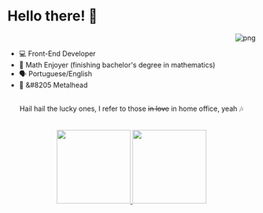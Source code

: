 # Hello there! 👋
<img align="right" alt="png" src="https://i.imgur.com/9JNdSuV.png" border="0" alt="https://picasion.com/" /><br>
- 💻 Front-End Developer
- 📐 Math Enjoyer (finishing bachelor's degree in mathematics)
- 🗣️ Portuguese/English
- 🤘 &#8205 Metalhead
<br>
<div align="center">Hail hail the lucky ones, I refer to those <s>in love</s> in home office, yeah 🎶</div>
<br><br>

<div align="center">
  <a href="https://github.com/froyalt">
  <img height="150em" src="https://github-readme-stats.vercel.app/api?username=froyalt&show_icons=true&theme=dark&include_all_commits=true&count_private=true"/>
  <img height="150em" src="https://github-readme-stats.vercel.app/api/top-langs/?username=froyalt&layout=compact&langs_count=7&theme=dark"/>
</div>

<!--
**froyalt/froyalt** is a ✨ _special_ ✨ repository because its `README.md` (this file) appears on your GitHub profile.

Here are some ideas to get you started:

- 🔭 I’m currently working on ...
- 🌱 I’m currently learning ...
- 👯 I’m looking to collaborate on ...
- 🤔 I’m looking for help with ...
- 💬 Ask me about ...
- 📫 How to reach me: ...
- 😄 Pronouns: ...
- ⚡ Fun fact: ...
-->


<!--
**froyalt/froyalt** is a ✨ _special_ ✨ repository because its `README.md` (this file) appears on your GitHub profile.

Here are some ideas to get you started:

- 🔭 I’m currently working on ...
- 🌱 I’m currently learning ...
- 👯 I’m looking to collaborate on ...
- 🤔 I’m looking for help with ...
- 💬 Ask me about ...
- 📫 How to reach me: ...
- 😄 Pronouns: ...
- ⚡ Fun fact: ...
-->
